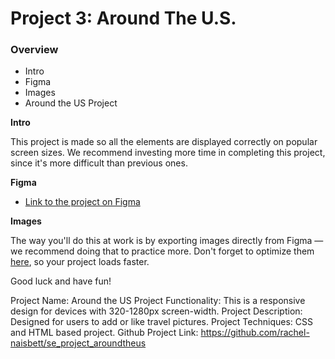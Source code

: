 # Project 3: Around The U.S.

### Overview

- Intro
- Figma
- Images
- Around the US Project

**Intro**

This project is made so all the elements are displayed correctly on popular screen sizes. We recommend investing more time in completing this project, since it's more difficult than previous ones.

**Figma**

- [Link to the project on Figma](https://www.figma.com/file/ii4xxsJ0ghevUOcssTlHZv/Sprint-3%3A-Around-the-US?node-id=0%3A1)

**Images**

The way you'll do this at work is by exporting images directly from Figma — we recommend doing that to practice more. Don't forget to optimize them [here](https://tinypng.com/), so your project loads faster.

Good luck and have fun!

Project Name: Around the US
Project Functionality: This is a responsive design for devices with 320-1280px screen-width.
Project Description: Designed for users to add or like travel pictures.
Project Techniques: CSS and HTML based project.
Github Project Link: https://github.com/rachel-naisbett/se_project_aroundtheus

